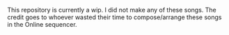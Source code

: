 This repository is currently a wip.
I did not make any of these songs.
The credit goes to whoever wasted their time to compose/arrange these songs in the Online sequencer.
